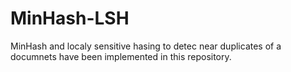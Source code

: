 # MinHash-LSH

MinHash and localy sensitive hasing to detec near duplicates of a documnets have been implemented in this repository.
